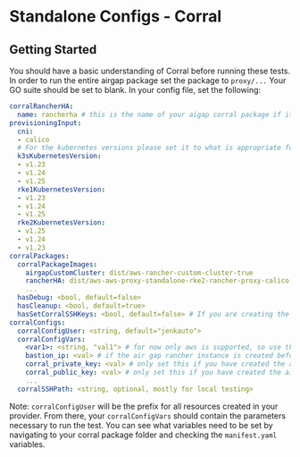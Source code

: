 # Standalone Configs - Corral

## Getting Started
You should have a basic understanding of Corral before running these tests. In order to run the entire airgap package set the package to `proxy/...` Your GO suite should be set to blank. 
In your config file, set the following:
```yaml
corralRancherHA:
  name: rancherha # this is the name of your aigap corral package if it hasn't been created beforehand
provisioningInput:
  cni:
  - calico
  # For the kubernetes versions please set it to what is appropriate for that release check
  k3sKubernetesVersion:
  - v1.23
  - v1.24
  - v1.25
  rke1KubernetesVersion:
  - v1.23
  - v1.24
  - v1.25
  rke2KubernetesVersion:
  - v1.25
  - v1.24
  - v1.23
corralPackages:
  corralPackageImages:
    airgapCustomCluster: dist/aws-rancher-custom-cluster-true
    rancherHA: dist/aws-aws-proxy-standalone-rke2-rancher-proxy-calico-true-v1.24.4-rke2r1-2.6.9-2.15.1-1.11.0  # the name of the corral rancher is configurable with config entry above
    ...
  hasDebug: <bool, default=false>
  hasCleanup: <bool, default=true>
  hasSetCorralSSHKeys: <bool, default=false> # If you are creating the airgap rancher instance in the same test run, please set this to true so then the air gap cluster can communicate with the rancher instance. If the rancher instance was created beforehand this boolean is ignored.
corralConfigs:
  corralConfigUser: <string, default="jenkauto">
  corralConfigVars:
    <var1>: <string, "val1"> # for now only aws is supported, so use the appropriate aws vars
    bastion_ip: <val> # if the air gap rancher instance is created beforehand (not in the same job) set this to the registry public IP, otherwise it is automatically done in the job.
    corral_private_key: <val> # only set this if you have created the airgap rancher instance beforehand. By doing `corral vars <corral> corral_private_key`
    corral_public_key: <val> # only set this if you have created the airgap rancher instance beforehand. By doing `corral vars <corral> corral_private_key`
    ...
  corralSSHPath: <string, optional, mostly for local testing>
```
Note: `corralConfigUser` will be the prefix for all resources created in your provider. 
From there, your `corralConfigVars` should contain the parameters necessary to run the test. You can see what variables need to be set by navigating to your corral package folder and checking the `manifest.yaml` variables.